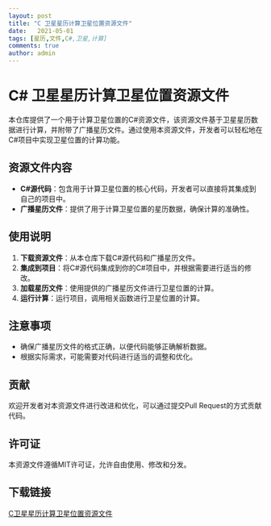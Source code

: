 ```yaml
---
layout: post
title: "C 卫星星历计算卫星位置资源文件"
date:   2021-05-01
tags: [星历,文件,C#,卫星,计算]
comments: true
author: admin
---
```

# C# 卫星星历计算卫星位置资源文件

本仓库提供了一个用于计算卫星位置的C#资源文件，该资源文件基于卫星星历数据进行计算，并附带了广播星历文件。通过使用本资源文件，开发者可以轻松地在C#项目中实现卫星位置的计算功能。

## 资源文件内容

- **C#源代码**：包含用于计算卫星位置的核心代码，开发者可以直接将其集成到自己的项目中。
- **广播星历文件**：提供了用于计算卫星位置的星历数据，确保计算的准确性。

## 使用说明

1. **下载资源文件**：从本仓库下载C#源代码和广播星历文件。
2. **集成到项目**：将C#源代码集成到你的C#项目中，并根据需要进行适当的修改。
3. **加载星历文件**：使用提供的广播星历文件进行卫星位置的计算。
4. **运行计算**：运行项目，调用相关函数进行卫星位置的计算。

## 注意事项

- 确保广播星历文件的格式正确，以便代码能够正确解析数据。
- 根据实际需求，可能需要对代码进行适当的调整和优化。

## 贡献

欢迎开发者对本资源文件进行改进和优化，可以通过提交Pull Request的方式贡献代码。

## 许可证

本资源文件遵循MIT许可证，允许自由使用、修改和分发。

## 下载链接

[C卫星星历计算卫星位置资源文件](https://pan.quark.cn/s/02ae79c6ef3a)